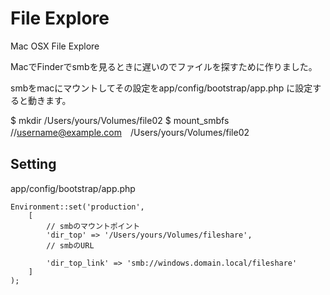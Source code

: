 File Explore
=========

Mac OSX File Explore

MacでFinderでsmbを見るときに遅いのでファイルを探すために作りました。

smbをmacにマウントしてその設定をapp/config/bootstrap/app.php
に設定すると動きます。

$ mkdir /Users/yours/Volumes/file02
$ mount_smbfs //username@example.com　/Users/yours/Volumes/file02

Setting
--------

app/config/bootstrap/app.php

    Environment::set('production',
        [
            // smbのマウントポイント
            'dir_top' => '/Users/yours/Volumes/fileshare',
            // smbのURL

            'dir_top_link' => 'smb://windows.domain.local/fileshare'
        ]
    );
